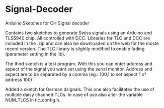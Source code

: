 # Signal-Decoder
Arduino Sketches for CH Signal decoder

Contains two sketches to generate Swiss signals using an Arduino and TLS5940 chip. All controlled with DCC.
Libraries for TLC and DCC are included in the .zip and can also be downloaded on the web for the moste recent version. 
The TLC library is slightly modified to enable fading (parameter setting in the lib).

The third sketch is a test program. With this you can enter address and aspect of the signal you want set using the serial monitor. Address and aspect are to be separated by a comma (eg.: 100,1 to set aspect 1 of address 100)

Added a sketch for German dsignals. This one also facilitates the use of multiple daisy chaoned TLCs. In case of use also alter the variable NUM_TLCS in tlc_config.h.
